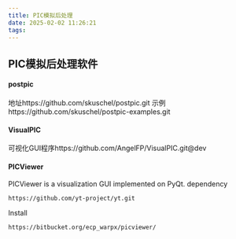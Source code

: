 ```yaml
---
title: PIC模拟后处理
date: 2025-02-02 11:26:21
tags:
---
```


## PIC模拟后处理软件

#### postpic
地址https://github.com/skuschel/postpic.git
示例https://github.com/skuschel/postpic-examples.git


#### VisualPIC
可视化GUI程序https://github.com/AngelFP/VisualPIC.git@dev

#### PICViewer
PICViewer is a visualization GUI implemented on PyQt. 
dependency
```
https://github.com/yt-project/yt.git
```

Install
```
https://bitbucket.org/ecp_warpx/picviewer/
```